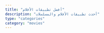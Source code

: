 ```yaml
---
title: "أفضل تطبيقات الأفلام"
description: "أحدث تطبيقات الأفلام والمسلسلات"
type: "categories"
category: "movies"
---
```



